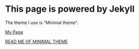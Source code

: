 # This page is powered by Jekyll
The theme I use is "Minimal theme".

[My Page](https://artermi.github.io/)

[READ ME OF MINIMAL THEME](https://github.com/pages-themes/minimal)

